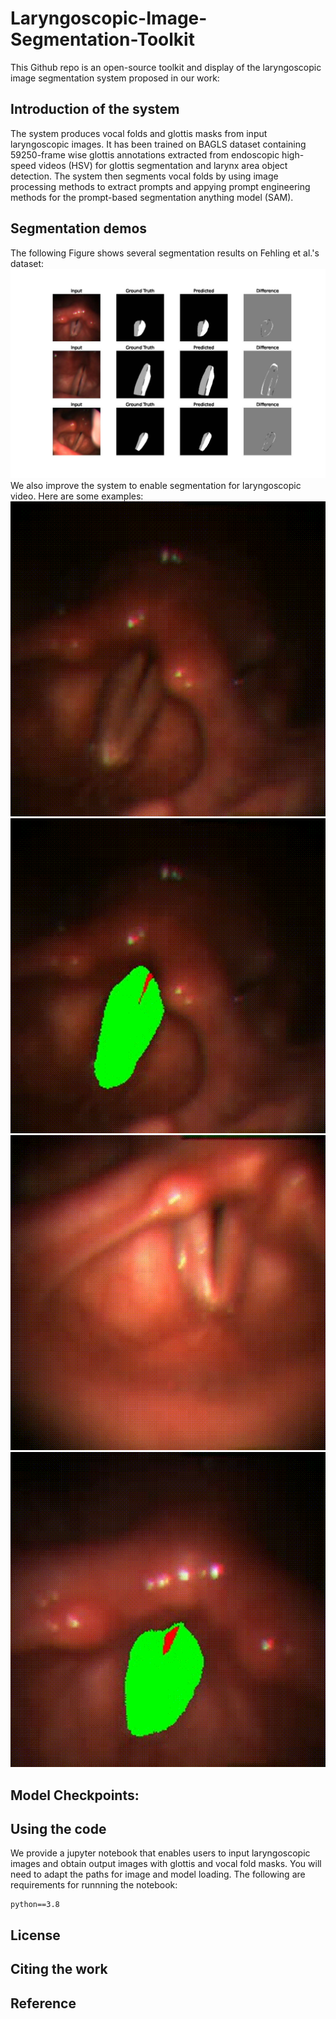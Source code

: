 # Laryngoscopic-Image-Segmentation-Toolkit
This Github repo is an open-source toolkit and display of the laryngoscopic image segmentation system proposed in our work: 

## Introduction of the system
The system produces vocal folds and glottis masks from input laryngoscopic images. It has been trained on BAGLS dataset containing 59250-frame wise glottis annotations extracted from endoscopic high-speed videos (HSV) for glottis segmentation and larynx area object detection. The system then segments vocal folds by using image processing methods to extract prompts and appying prompt engineering methods for the prompt-based segmentation anything model (SAM).
## Segmentation demos
The following Figure shows several segmentation results on Fehling et al.'s dataset:
![Page 1](https://github.com/EEugeneS/Laryngoscopic-Image-Segmentation-Toolkit/blob/main/Demos/results.jpg)
We also improve the system to enable segmentation for laryngoscopic video. Here are some examples: 
![Page 2](https://github.com/EEugeneS/Laryngoscopic-Image-Segmentation-Toolkit/blob/main/Demos/gif/video_1_tmp.gif)![Page 3](https://github.com/EEugeneS/Laryngoscopic-Image-Segmentation-Toolkit/blob/main/Demos/gif/video_masked_1.gif)
![Page 4](https://github.com/EEugeneS/Laryngoscopic-Image-Segmentation-Toolkit/blob/main/Demos/gif/video_2_tmp.gif)![Page 5](https://github.com/EEugeneS/Laryngoscopic-Image-Segmentation-Toolkit/blob/main/Demos/gif/video_masked_2.gif)

## Model Checkpoints:

## Using the code
We provide a jupyter notebook that enables users to input laryngoscopic images and obtain output images with glottis and vocal fold masks. You will need to adapt the paths for image and model loading. 
The following are requirements for runnning the notebook:
```
python==3.8
```
## License

## Citing the work

## Reference
